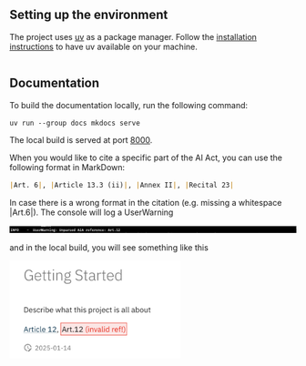 
## Setting up the environment

The project uses [uv](https://github.com/astral-sh/uv) as a package
manager. Follow the [installation instructions](https://docs.astral.sh/uv/getting-started/installation/) to have uv available on your machine.



```python

```

## Documentation

To build the documentation locally, run the following command:
```
uv run --group docs mkdocs serve
```
The local build is served at port [8000](http://127.0.0.1:8000/).

When you would like to cite a specific part of the AI Act, you can use the 
following format in MarkDown:

```MarkDown
|Art. 6|, |Article 13.3 (ii)|, |Annex II|, |Recital 23|
```

In case there is a wrong format in the citation 
(e.g. missing a whitespace |Art.6|). The console will log a UserWarning

![ai_act_cite_user_warning.png](docs/assets/ai_act_cite_user_warning.png)

and in the local build, you will see something like this

<img src="docs/assets/ai_act_cite_user_warning_build.png" alt="drawing" width="300"/>




